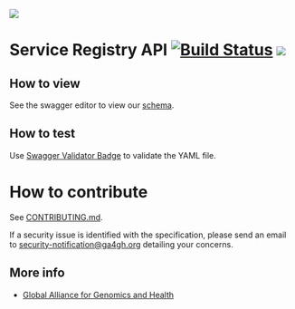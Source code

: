 ![](https://www.ga4gh.org/wp-content/themes/ga4gh-theme/gfx/GA-logo-horizontal-tag-RGB.svg)

# Service Registry API [![Build Status](https://travis-ci.org/ga4gh-discovery/ga4gh-service-registry.svg?branch=develop)](https://travis-ci.org/ga4gh-discovery/ga4gh-ervice-registry) [![](https://img.shields.io/badge/license-Apache%202-blue.svg)](https://raw.githubusercontent.com/ga4gh-discovery/ga4gh-service-registry/develop/LICENSE)

## How to view

See the swagger editor to view our [schema](https://editor.swagger.io/?url=https://raw.githubusercontent.com/ga4gh-discovery/ga4gh-service-registry/develop/service-registry.yaml).

## How to test

Use [Swagger Validator Badge](https://github.com/swagger-api/validator-badge) to validate the YAML file.

# How to contribute

See [CONTRIBUTING.md](CONTRIBUTING.md).

If a security issue is identified with the specification, please send an email to security-notification@ga4gh.org detailing your concerns.

## More info

- [Global Alliance for Genomics and Health](http://genomicsandhealth.org)
